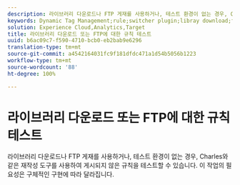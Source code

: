 ```yaml
---
description: 라이브러리 다운로드나 FTP 게재를 사용하거나, 테스트 환경이 없는 경우, Charles와 같은 재작성 도구를 사용하여 게시되지 않은 규칙을 테스트할 수 있습니다. 이 작업의 필요성은 구체적인 구현에 따라 달라집니다.
keywords: Dynamic Tag Management;rule;switcher plugin;libray download;ftp;rewrite tool;test unpublished rules;test rules;debug rule;charles
solution: Experience Cloud,Analytics,Target
title: 라이브러리 다운로드 또는 FTP에 대한 규칙 테스트
uuid: b6ac09c7-f590-4710-bcb0-eb2bab9e6296
translation-type: tm+mt
source-git-commit: a4542164031fc9f181dfdc471a1d54b5056b1223
workflow-type: tm+mt
source-wordcount: '88'
ht-degree: 100%

---
```



# 라이브러리 다운로드 또는 FTP에 대한 규칙 테스트

라이브러리 다운로드나 FTP 게재를 사용하거나, 테스트 환경이 없는 경우, Charles와 같은 재작성 도구를 사용하여 게시되지 않은 규칙을 테스트할 수 있습니다. 이 작업의 필요성은 구체적인 구현에 따라 달라집니다.

